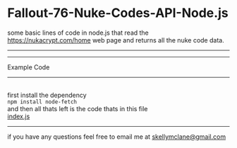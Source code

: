 # Fallout-76-Nuke-Codes-API-Node.js
some basic lines of code in node.js that read the https://nukacrypt.com/home web page and returns all the nuke code data.
<br><hr>

<hr />
<span> Example Code </span>
<hr />
<br>
first install the dependency<br />
<code>npm install node-fetch</code>
<br />
and then all thats left is the code thats in this file<br />
<a href='https://github.com/SkellyM386/Fallout-76-Nuke-Codes-API-Node.js/blob/main/index.js'>index.js</a>

<hr />
if you have any questions feel free to email me at <a href="https://mail.google.com/mail/?tab=rm&authuser=0&ogbl">skellymclane@gmail.com</a>



